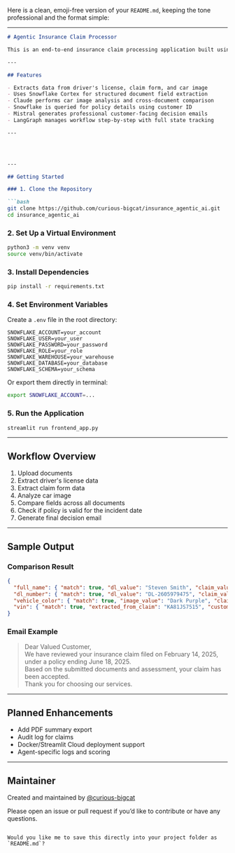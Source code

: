 Here is a clean, emoji-free version of your `README.md`, keeping the tone professional and the format simple:

---

```markdown
# Agentic Insurance Claim Processor

This is an end-to-end insurance claim processing application built using agentic AI principles. It processes a driver’s license, a claim form, and a car damage photo through a structured workflow. Each step is handled by an intelligent component: document extraction using Snowflake Cortex Document AI, image and text analysis using Claude (via Amazon Bedrock), policy validation using Snowflake queries, and decision email generation using Mistral. The workflow is managed using LangGraph, simulating how a human agent would evaluate and decide on claims.

---

## Features

- Extracts data from driver's license, claim form, and car image
- Uses Snowflake Cortex for structured document field extraction
- Claude performs car image analysis and cross-document comparison
- Snowflake is queried for policy details using customer ID
- Mistral generates professional customer-facing decision emails
- LangGraph manages workflow step-by-step with full state tracking

---




---

## Getting Started

### 1. Clone the Repository

```bash
git clone https://github.com/curious-bigcat/insurance_agentic_ai.git
cd insurance_agentic_ai
```

### 2. Set Up a Virtual Environment

```bash
python3 -m venv venv
source venv/bin/activate
```

### 3. Install Dependencies

```bash
pip install -r requirements.txt
```

### 4. Set Environment Variables

Create a `.env` file in the root directory:

```
SNOWFLAKE_ACCOUNT=your_account
SNOWFLAKE_USER=your_user
SNOWFLAKE_PASSWORD=your_password
SNOWFLAKE_ROLE=your_role
SNOWFLAKE_WAREHOUSE=your_warehouse
SNOWFLAKE_DATABASE=your_database
SNOWFLAKE_SCHEMA=your_schema
```

Or export them directly in terminal:

```bash
export SNOWFLAKE_ACCOUNT=...
```

### 5. Run the Application

```bash
streamlit run frontend_app.py
```

---

## Workflow Overview

1. Upload documents
2. Extract driver's license data
3. Extract claim form data
4. Analyze car image
5. Compare fields across all documents
6. Check if policy is valid for the incident date
7. Generate final decision email

---

## Sample Output

### Comparison Result

```json
{
  "full_name": { "match": true, "dl_value": "Steven Smith", "claim_value": "Steven Smith" },
  "dl_number": { "match": true, "dl_value": "DL-2605979475", "claim_value": "DL-2605979475" },
  "vehicle_color": { "match": true, "image_value": "Dark Purple", "claim_value": "Dark Purple" },
  "vin": { "match": true, "extracted_from_claim": "KA81JS7515", "customer_record_value": "KA81JS7515" }
}
```

### Email Example

> Dear Valued Customer,  
> We have reviewed your insurance claim filed on February 14, 2025, under a policy ending June 18, 2025.  
> Based on the submitted documents and assessment, your claim has been accepted.  
> Thank you for choosing our services.

---

## Planned Enhancements

- Add PDF summary export
- Audit log for claims
- Docker/Streamlit Cloud deployment support
- Agent-specific logs and scoring

---

## Maintainer

Created and maintained by [@curious-bigcat](https://github.com/curious-bigcat)

Please open an issue or pull request if you’d like to contribute or have any questions.
```

Would you like me to save this directly into your project folder as `README.md`?
